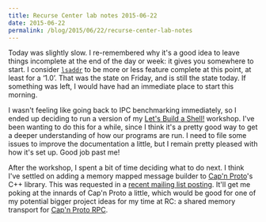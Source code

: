 ```yaml
---
title: Recurse Center lab notes 2015-06-22
date: 2015-06-22
permalink: /blog/2015/06/22/recurse-center-lab-notes
---
```


Today was slightly slow. I re-remembered why it's a good idea to leave
things incomplete at the end of the day or week: it gives you somewhere
to start. I consider [`lsaddr`][lsaddr] to be more or less feature
complete at this point, at least for a ‘1.0’. That was the state on
Friday, and is still the state today. If something was left, I would
have had an immediate place to start this morning.

[lsaddr]: https://github.com/kamalmarhubi/lsaddr

I wasn't feeling like going back to IPC benchmarking immediately, so I
ended up deciding to run a version of my [Let's Build a
Shell!][workshop] workshop. I've been wanting to do this for a while,
since I think it's a pretty good way to get a deeper understanding of
how our programs are run. I need to file some issues to improve the
documentation a little, but I remain pretty pleased with how it's set
up. Good job past me!

[workshop]: https://github.com/kamalmarhubi/shell-workshop

After the workshop, I spent a bit of time deciding what to do next. I
think I've settled on adding a memory mapped message builder to [Cap'n
Proto][capnp]'s C++ library. This was requested in a [recent mailing
list posting][capnp-mmap-thread]. It'll get me poking at the innards of
Cap'n Proto a little, which would be good for one of my potential bigger
project ideas for my time at RC: a shared memory transport for [Cap'n
Proto RPC][capnp-rpc].

[capnp]: https://capnproto.org/
[capnp-mmap-thread]: https://groups.google.com/d/topic/capnproto/kLQOsxjkjxM/discussion
[capnp-rpc]: https://capnproto.org/rpc.html
